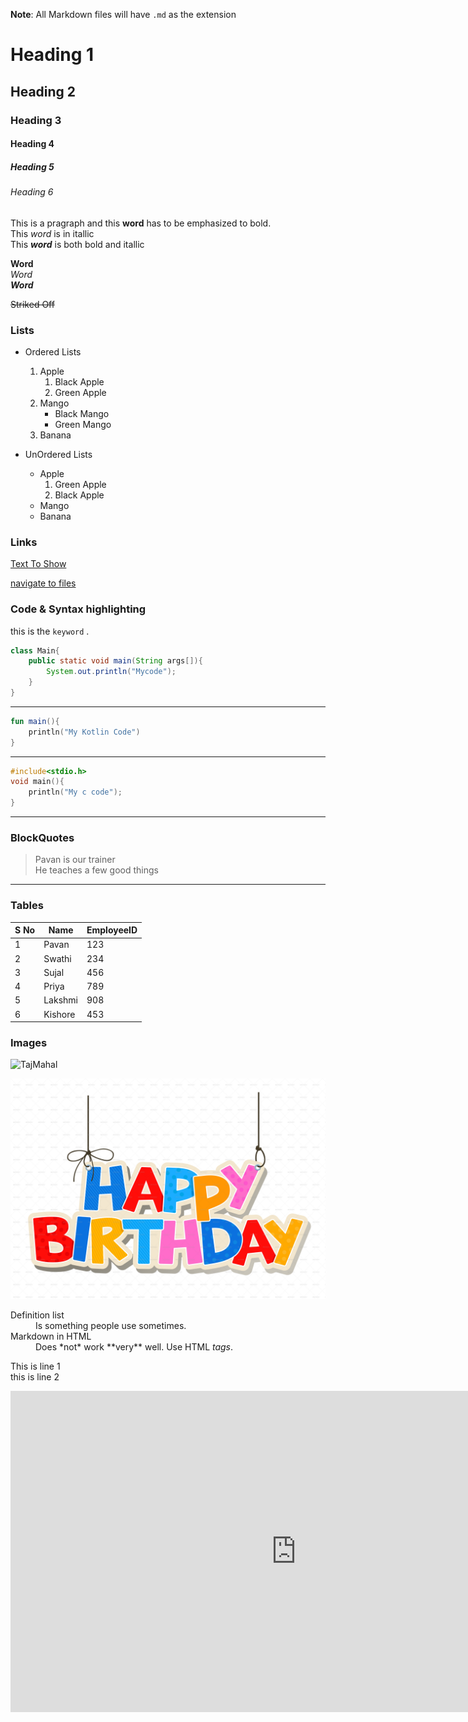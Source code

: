 **Note**: All Markdown files will have `.md` as the extension

# Heading 1
## Heading 2
### Heading 3
#### Heading 4
##### Heading 5
###### Heading 6

This is a pragraph and this **word** has to be emphasized to bold.   
This *word* is in itallic  
This ***word*** is both bold and itallic

__Word__  
_Word_  
___Word___   

~~Striked Off~~

### Lists
- Ordered Lists  
  1. Apple
     1. Black Apple
     2. Green Apple
  2. Mango
      - Black Mango
      - Green Mango
  3. Banana

- UnOrdered Lists
  - Apple
    1.  Green Apple
    2.  Black Apple
  - Mango
  - Banana

### Links

[Text To Show](https://google.com)

[navigate to files](/birthday.png)

### Code & Syntax highlighting

this is the `keyword` .

```java
class Main{
    public static void main(String args[]){
        System.out.println("Mycode");
    }
}
```
---
```kotlin
fun main(){
    println("My Kotlin Code")
}
```
---
```c
#include<stdio.h>
void main(){
    println("My c code");
}
```
---
### BlockQuotes
> Pavan is our trainer  
> He teaches a few good things
---
### Tables
S No|Name|EmployeeID
--|--|--
1|Pavan|123
2|Swathi|234
3|Sujal|456
4|Priya|789
5|Lakshmi|908
6|Kishore|453

### Images
![TajMahal](https://whc.unesco.org/uploads/thumbs/site_0252_0001-1000-750-20080319163058.jpg)

![HPB](/birthday.png)



<dl>
  <dt>Definition list</dt>
  <dd>Is something people use sometimes.</dd>

  <dt>Markdown in HTML</dt>
  <dd>Does *not* work **very** well. Use HTML <em>tags</em>.</dd>
</dl>

This is line 1  
this is line 2

<iframe width="914" height="514" src="https://www.youtube.com/embed/OKKCPplPMeY" title="Android ViewModel (JAVA) Tutorial | ViewModel Step By Step For Beginners | Android JET PACK (Part-2)" frameborder="0" allow="accelerometer; autoplay; clipboard-write; encrypted-media; gyroscope; picture-in-picture; web-share" referrerpolicy="strict-origin-when-cross-origin" allowfullscreen></iframe>